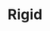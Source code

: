 ---
layout: piece
collection_: paintings
title: Rigid
id: rigid
media: Acrylic and ink
dimensions: 14" x 18"
description: Painted with popsicle sticks on board.
price: $90
create_date: 2014
---